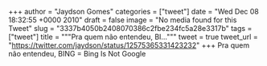 
+++
author = "Jaydson Gomes"
categories = ["tweet"]
date = "Wed Dec 08 18:32:55 +0000 2010"
draft = false
image = "No media found for this Tweet"
slug = "3337b4050b2408070386c2fbe234fc5a28e3317b"
tags = ["tweet"]
title = """Pra quem não entendeu, BI..."""
tweet = true
tweet_url = "https://twitter.com/jaydson/status/12575365331423232"
+++
Pra quem não entendeu, BING = Bing Is Not Google
